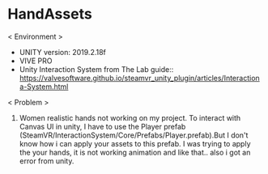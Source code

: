 # HandAssets
< Environment >
- UNITY version: 2019.2.18f
- VIVE PRO
- Unity Interaction System from The Lab guide:: https://valvesoftware.github.io/steamvr_unity_plugin/articles/Interactiona-System.html

< Problem >
1. Women realistic hands not working on my project.
To interact with Canvas UI in unity, I have to use the Player prefab (SteamVR/InteractionSystem/Core/Prefabs/Player.prefab).But I don't know how i can apply your assets to this prefab. I was trying to apply the your hands, it is not working animation and like that.. also i got an error from unity.
